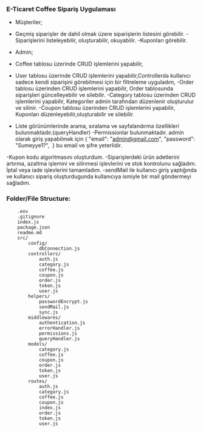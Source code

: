### E-Ticaret Coffee Sipariş Uygulaması

- Müşteriler;
- Geçmiş siparişler de dahil olmak üzere siparişlerin listesini görebilir.
 -Siparişlerini  listeleyebilir, oluşturabilir, okuyabilir.
-Kuponları görebilir.

- Admin;
 - Coffee tablosu üzerinde CRUD işlemlerini yapabilir,
 - User tablosu üzerinde CRUD işlemlerini yapabilir,Controllerda kullanıcı sadece kendi siparişini görebilmesi için bir filtreleme uyguladım,
 -Order tablosu üzerinden CRUD işlemlerini yapabilir, Order tablosunda siparişleri güncelleyebilir ve silebilir. 
 -Category tablosu üzerinden CRUD işlemlerini yapabilir, Kategoriler admin tarafından düzenlenir oluşturulur ve silinir.
 -Coupon tablosu üzerinden CRUD işlemlerini yapabilir, Kuponları düzenleyebilir,oluşturabilir ve silebilir.

- Liste görünümlerinde arama, sıralama ve sayfalandırma özellikleri bulunmaktadır.(queryHandler)
-Permissionlar bulunmaktadır. admin olarak giriş yapabilmek için 
{
  "email": "admin@gmail.com",
  "password": "Sumeyye1?",
  } bu email ve şifre yeterlidir.

-Kupon kodu algoritmasını oluşturdum.
-Siparişlerdeki ürün adetlerini artırma, azaltma işlemini ve silinmesi işlevlerini ve stok kontrolunu sağladım. İptal veya iade işlevlerini tamamladım.
-sendMail ile kullanıcı giriş yaptığında ve kullanıcı sipariş oluşturdugunda kullanıcıya ismiyle bir mail göndermeyi sağladım.





### Folder/File Structure:

```
    .env
    .gitignore
    index.js
    package.json
    readme.md
    src/
        config/
            dbConnection.js
        controllers/
            auth.js
            category.js
            coffee.js
            coupon.js
            order.js
            token.js
            user.js
        helpers/
            passwordEncrypt.js
            sendMail.js
            sync.js
        middlewares/
            authentication.js
            errorHandler.js
            permissions.js
            queryHandler.js
        models/
            category.js
            coffee.js
            coupon.js
            order.js
            token.js
            user.js
        routes/
            auth.js
            category.js
            coffee.js
            coupon.js
            index.js
            order.js
            token.js
            user.js
```

